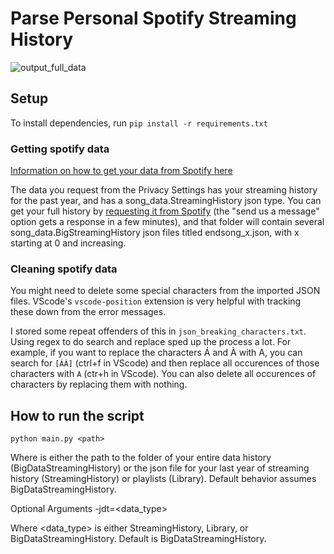 # Parse Personal Spotify Streaming History

![output_full_data](https://user-images.githubusercontent.com/496532/164879502-6e2c7ed2-dd96-46d5-ab9d-35cea890e5a9.png)

## Setup
To install dependencies, run `pip install -r requirements.txt`

### Getting spotify data
[Information on how to get your data from Spotify here](https://support.spotify.com/us/article/data-rights-and-privacy-settings/)

The data you request from the Privacy Settings has your streaming history for the past year, and has a song_data.StreamingHistory json type. You can get your full history by [requesting it from Spotify](https://support.spotify.com/us/article/contact-us/) (the "send us a message" option gets a response in a few minutes), and that folder will contain several song_data.BigStreamingHistory json files titled endsong_x.json, with x starting at 0 and increasing.

### Cleaning spotify data
You might need to delete some special characters from the imported JSON files. VScode's `vscode-position` extension is very helpful with tracking these down from the error messages.

I stored some repeat offenders of this in `json_breaking_characters.txt`. Using regex to do search and replace sped up the process a lot. For example, if you want to replace the characters Á and À with A, you can search for `[ÁÀ]` (ctrl+f in VScode) and then replace all occurences of those characters with `A` (ctr+h in VScode). You can also delete all occurences of characters by replacing them with nothing.

## How to run the script

`python main.py <path>`

Where <path> is either the path to the folder of your entire data history (BigDataStreamingHistory) or the json file for your last year of streaming history (StreamingHistory) or playlists (Library). Default behavior assumes BigDataStreamingHistory.
  
Optional Arguments
  -jdt=<data_type>
  
  Where <data_type> is either StreamingHistory, Library, or BigDataStreamingHistory. Default is BigDataStreamingHistory.
